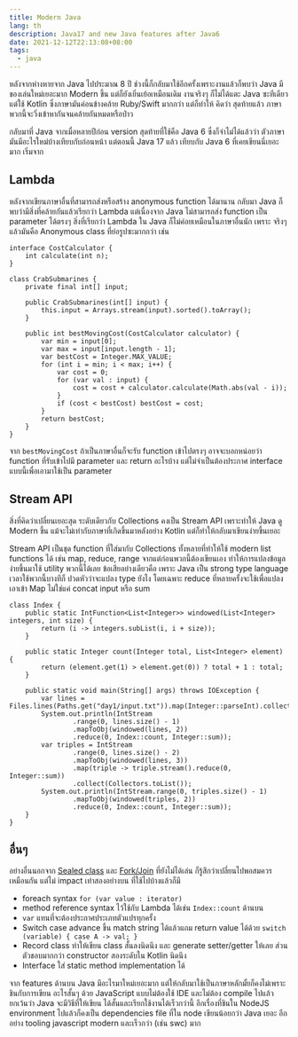 ```yaml
---
title: Modern Java
lang: th
description: Java17 and new Java features after Java6
date: 2021-12-12T22:13:08+08:00
tags:
  - java
---
```


หลังจากห่างหายจาก Java ไปประมาณ 8 ปี ช่วงนี้ก็กลับมาใช้อีกครั้งเพราะงานแล้วก็พบว่า
Java มีของเล่นใหม่เยอะมาก Modern ขึ้น แต่ก็ยังเยิ่นเย้อเหมือนเดิม งานจริงๆ ก็ไม่ได้แตะ
Java ซะทีเดียวแต่ใช้ Kotlin ซึ่งภาษามันค่อนข้างคล้าย Ruby/Swift มากกว่า แต่ก็ทำให้
คิดว่า สุดท้ายแล้ว ภาษาพวกนี้จะวิ่งเข้าหากันจนคล้ายกันหมดหรือป่าว

กลับมาที่ Java จากเมื่อหลายปีก่อน version สุดท้ายที่ใช้คือ Java 6 ซึ่งก็จำไม่ได้แล้วว่า
ตัวภาษามันมีอะไรใหม่บ้างเทียบกับก่อนหน้า แต่ตอนนี้ Java 17 แล้ว เทียบกับ Java 6 ที่เคยเขียนนี่เยอะมาก เริ่มจาก

## Lambda

หลังจากเขียนภาษาอื่นที่สามารถส่งหรือสร้าง anonymous function ได้มานาน กลับมา Java
ก็พบว่ามีสิ่งที่คล้ายกันแล้วเรียกว่า Lambda แต่เนื่องจาก Java ไม่สามารถส่ง function เป็น
parameter ได้ตรงๆ สิ่งที่เรียกว่า Lambda ใน Java ก็ไม่ค่อยเหมือนในภาษาอื่นนัก เพราะ
จริงๆ แล้วมันคือ Anonymous class ที่ย่อรูปซะมากกว่า เช่น

```
interface CostCalculator {
    int calculate(int n);
}

class CrabSubmarines {
    private final int[] input;

    public CrabSubmarines(int[] input) {
        this.input = Arrays.stream(input).sorted().toArray();
    }

    public int bestMovingCost(CostCalculator calculator) {
        var min = input[0];
        var max = input[input.length - 1];
        var bestCost = Integer.MAX_VALUE;
        for (int i = min; i < max; i++) {
            var cost = 0;
            for (var val : input) {
                cost = cost + calculator.calculate(Math.abs(val - i));
            }
            if (cost < bestCost) bestCost = cost;
        }
        return bestCost;
    }
}
```

จาก `bestMovingCost` ถ้าเป็นภาษาอื่นก็จะรับ function เข้าไปตรงๆ อาจจะบอกหน่อยว่า
function ที่รับเข้าไปมี parameter และ return อะไรบ้าง แต่ไม่จำเป็นต้องประกาศ interface
แบบนี้เพื่อเอามาใช้เป็น parameter

## Stream API

สิ่งที่คิดว่าเปลี่ยนเยอะสุด ระดับเดียวกับ Collections คงเป็น Stream API เพราะทำให้ Java
ดู Modern ขึ้น แม้จะไม่เท่ากับภาษาที่เกิดขึ้นมาหลังอย่าง Kotlin แต่ก็ทำให้กลับมาเขียนง่ายขึ้นเยอะ

Stream API เป็นชุด function ที่ใส่มากับ Collections ทั้งหลายที่ทำให้ใช้ modern list functions ได้
เช่น map, reduce, range จากแต่ก่อนพวกนี้ต้องเขียนเอง ทำให้การแปลงข้อมูลง่ายขึ้นมาใช้ utility
พวกนี้ได้เลย ข้อเสียอย่างเดียวคือ เพราะ Java เป็น strong type language เวลาใช้พวกนี้บางทีก็
ปวดหัวว่าจะแปลง type ยังไง โดยเฉพาะ reduce ที่หลายครั้งจะใช้เพื่อแปลงเอาเข้า Map ไม่ใช่แค่
concat input หรือ sum

```
class Index {
    public static IntFunction<List<Integer>> windowed(List<Integer> integers, int size) {
        return (i -> integers.subList(i, i + size));
    }

    public static Integer count(Integer total, List<Integer> element) {
        return (element.get(1) > element.get(0)) ? total + 1 : total;
    }

    public static void main(String[] args) throws IOException {
        var lines = Files.lines(Paths.get("day1/input.txt")).map(Integer::parseInt).collect(Collectors.toList());
        System.out.println(IntStream
                .range(0, lines.size() - 1)
                .mapToObj(windowed(lines, 2))
                .reduce(0, Index::count, Integer::sum));
        var triples = IntStream
                .range(0, lines.size() - 2)
                .mapToObj(windowed(lines, 3))
                .map(triple -> triple.stream().reduce(0, Integer::sum))
                .collect(Collectors.toList());
        System.out.println(IntStream.range(0, triples.size() - 1)
                .mapToObj(windowed(triples, 2))
                .reduce(0, Index::count, Integer::sum));
    }
}
```

## อื่นๆ

อย่างอื่นนอกจาก [Sealed class](https://openjdk.java.net/jeps/409) และ [Fork/Join](https://docs.oracle.com/javase/tutorial/essential/concurrency/forkjoin.html)
ที่ยังไม่ได้เล่น ก็รู้สึกว่าเปลี่ยนไปพอสมควรเหมือนกัน แต่ไม่ impact เท่าสองอย่างบน ที่ใช้ไปบ้างแล้วก็มี

- foreach syntax `for (var value : iterator)`
- method reference syntax ไว้ใช้กับ Lambda ได้เช่น `Index::count` ด้านบน
- `var` แทนที่จะต้องประกาศประเภทตัวแปรทุกครั้ง
- Switch case advance ขึ้น match string ได้แล้วแถม return value ได้ด้วย `switch (variable) { case A -> val; }`
- Record class ทำให้เขียน class สั้นลงนิดนึง และ generate setter/getter ให้เลย ส่วนตัวชอบมากกว่า constructor สองระดับใน Kotlin นิดนึง
- Interface ใส่ static method implementation ได้

จาก features ด้านบน Java มีอะไรมาใหม่เยอะมาก แต่ให้กลับมาใช้เป็นภาษาหลักมั้ยก็คงไม่เพราะชินกับการเขียน
อะไรสั้นๆ ด้วย JavaScript แบบไม่ต้องใช้ IDE และไม่ต้อง compile ไปแล้ว ยกเว้นว่า Java จะมีวิธีที่ให้เขียน
ได้สั้นและเรียกใช้งานได้เร็วกว่านี้ อีกเรื่องที่ชินใน NodeJS environment ไปแล้วก็คงเป็น dependencies file
ที่ใน node เขียนน้อยกว่า Java เยอะ อีกอย่าง tooling javascript modern และเร็วกว่า​ (เช่น swc) มาก
